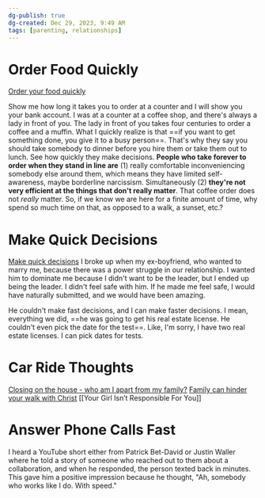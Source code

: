 ```yaml
---
dg-publish: true
dg-created: Dec 29, 2023, 9:49 AM
tags: [parenting, relationships]
---
```



# Order Food Quickly

[Order your food quickly](https://www.youtube.com/watch?v=WpLOoHoPmb0)

Show me how long it takes you to order at a counter and I will show you your bank account. I was at a counter at a coffee shop, and there's always a lady in front of you. The lady in front of you takes four centuries to order a coffee and a muffin. What I quickly realize is that ==if you want to get something done, you give it to a busy person==. That's why they say you should take somebody to dinner before you hire them or take them out to lunch. See how quickly they make decisions. **People who take forever to order when they stand in line are** (1) really comfortable inconveniencing somebody else around them, which means they have limited self-awareness, maybe borderline narcissism. Simultaneously (2) **they're not very efficient at the things that don't really matter**. That coffee order does not *really* matter. So, if we know we are here for a finite amount of time, why spend so much time on that, as opposed to a walk, a sunset, etc.?

# Make Quick Decisions

[Make quick decisions](https://www.youtube.com/watch?v=awvCIic5bws)
I broke up when my ex-boyfriend, who wanted to marry me, because there was a power struggle in our relationship. I wanted him to dominate me because I didn't want to be the leader, but I ended up being the leader. I didn't feel safe with him. If he made me feel safe, I would have naturally submitted, and we would have been amazing. 

He couldn't make fast decisions, and I can make faster decisions. I mean, everything we did, ==he was going to get his real estate license. He couldn't even pick the date for the test==. Like, I'm sorry, I have two real estate licenses. I can pick dates for tests.

# Car Ride Thoughts

[Closing on the house - who am I apart from my family?](https://www.youtube.com/watch?v=_79NEDTo018)
[Family can hinder your walk with Christ](https://www.youtube.com/watch?v=b4Dop4FTjXU)
[[Your Girl Isn’t Responsible For You]]

# Answer Phone Calls Fast

I heard a YouTube short either from Patrick Bet-David or Justin Waller where he told a story of someone who reached out to them about a collaboration, and when he responded, the person texted back in minutes. This gave him a positive impression because he thought, "Ah, somebody who works like I do. With speed."